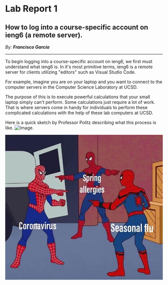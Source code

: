 # Lab Report 1

## How to log into a course-specific account on ieng6 (a remote server).

*By: **Francisco Garcia***

---

To begin logging into a course-specific account on ieng6, we first must understand what ieng6 is.
In it's most primitive terms, ieng6 is a remote server for clients utilizing "editors" such as 
Visual Studio Code.

For example, imagine you are on your laptop and you want to connect to the 
computer servers in the Computer Science Laboratory at UCSD.

The purpose of this is to execute powerful calculations that your small laptop simply can't perform.
Some calculations just require a lot of work. That is where servers come in handy for individuals to 
perform these complicated calculations with the help of these lab computers at UCSD.

Here is a quick sketch by Professor Politz describing what this process is like.
![Image]().

![Image](spiderMEME.jpg)
